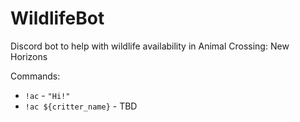# WildlifeBot
Discord bot to help with wildlife availability in Animal Crossing: New Horizons

Commands:

- `!ac` - `"Hi!"`
- `!ac ${critter_name}` - TBD
